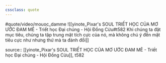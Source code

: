 ```yaml
---
cssclass: quote
---
```

#quote/video/mouoc_damme
![[yinote_Pixar's SOUL TRIẾT HỌC CỦA MƠ ƯỚC ĐAM MÊ - Triết học Đại chúng - Hội Đồng Cừu#t582 Khi chúng ta đặt mục tiêu, chúng ta tập trung mặt tích cực của nó, mà không chú ý đến mặt tiêu cực như nhưng thứ mà ta đánh đổi]]

source:: [[yinote_Pixar's SOUL TRIẾT HỌC CỦA MƠ ƯỚC ĐAM MÊ - Triết học Đại chúng - Hội Đồng Cừu]], t582